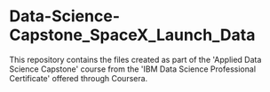 # Data-Science-Capstone_SpaceX_Launch_Data
This repository contains the files created as part of the 'Applied Data Science Capstone' course from the 'IBM Data Science Professional Certificate' offered through Coursera.
